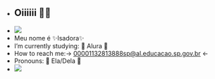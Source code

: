 -  ## Oiiiiii 🫦🫦
-  ![](https://tenor.com/pt-BR/view/welcome-gif-18135425)
-  Meu nome é ✨Isadora✨
-  I’m currently studying: 🍃 Alura 🍃
-  How to reach me:→ 00001132813888sp@al.educacao.sp.gov.br ←
-  Pronouns: 💞 Ela/Dela 💞
-  ![](https://tenor.com/pt-BR/view/skeleton-meme-ryder-dance-gif-21810902)
   
